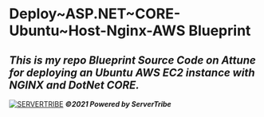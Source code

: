 # **Deploy\~ASP.NET\~CORE-Ubuntu\~Host-Nginx-AWS Blueprint**
***This is my repo Blueprint Source Code on Attune for deploying an Ubuntu AWS EC2 instance with NGINX and DotNet CORE.***
---
[![SERVERTRIBE](https://www.servertribe.com/wp-content/themes/mars/assets/images/attune_logo.svg)](https://www.servertribe.com/)
***&copy;2021 Powered by ServerTribe***